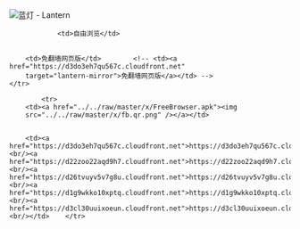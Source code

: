 

<img src="../../raw/master/x/8e0a2b81.c82003be.LanternYellow2.png" alt="蓝灯 - Lantern"/>
<table>
    <tr>
                
                <td>自由浏览</td>
        
        
        <td>免翻墙网页版</td>        <!-- <td><a href="https://d3do3eh7qu567c.cloudfront.net"
        target="lantern-mirror">免翻墙网页版</a></td> -->
    </tr>
    
            <tr>
        <td><a href="../../raw/master/x/FreeBrowser.apk"><img
        src="../../raw/master/x/fb.qr.png" /></a></td>

        
        <td><a href="https://d3do3eh7qu567c.cloudfront.net">https://d3do3eh7qu567c.cloudfront.net</a><br/><a href="https://d22zoo22aqd9h7.cloudfront.net">https://d22zoo22aqd9h7.cloudfront.net</a><br/><a href="https://d26tvuyv5v7g8u.cloudfront.net">https://d26tvuyv5v7g8u.cloudfront.net</a><br/><a href="https://d1g9wkko10xptq.cloudfront.net">https://d1g9wkko10xptq.cloudfront.net</a><br/><a href="https://d3cl30uuixoeun.cloudfront.net">https://d3cl30uuixoeun.cloudfront.net</a><br/></td>    </tr>
</table>
